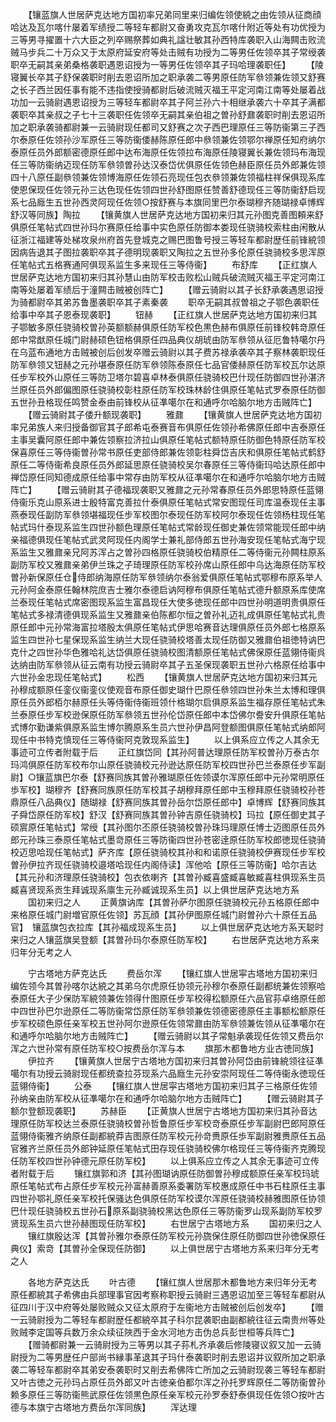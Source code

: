 <!-- { "loadSidebar": true } -->
　　【镶蓝旗人世居萨克达地方国初率兄弟同里来归编佐领使綂之由佐领从征商顔哈达及瓦尔喀什屡着军绩授二等轻车都尉又奋勇攻克瓦尔喀什附近等处有功优授为三等男寻擢置十六大臣之列卒赐祭葬如典礼諡壮敏其孙西特库袭职入山海闗击败流贼马步兵二十万众又于太原府延安府等处击贼有功授为二等男任佐领卒其子常绶袭职卒无嗣其亲弟桑格袭职遇恩诏授为一等男任佐领卒其子玛哈理袭职任】
　　【陵寝翼长卒其子舒保袭职时削去恩诏所加之职承袭二等男原任防军叅领兼佐领又舒赛之长子西兰因任事有能不违指使授骑都尉后破流贼灭福王平定河南江南等处屡着战功加一云骑尉遇恩诏授为三等轻车都尉卒其子阿兰孙六十相继承袭六十卒其子满都袭职卒其亲叔之子七十三袭职任佐领卒无嗣其亲伯祖之曽孙舒鼐袭职时削去恩诏所加之职承袭骑都尉兼一云骑尉现任都司又舒赛之次子西巴理原任三等防衞第三子西尔泰原任佐领孙沙军原任三等防衞倭赫陈原任郎中叅领兼佐领鄂尔禅原任知府纳尔泰原任员外郎额密德原任郎中达布海原任佐领拉布海原任陵寝翼长兼佐领玛布海现任三等防衞纳迈现任防军叅领曽孙达汉泰岱优俱原任佐领色赫臣原任员外郎兼佐领四十八原任副叅领兼佐领博海原任佐领石亮现任包衣叅领兼佐领福柱祥保俱现系库使恩保现任佐领元孙三达色现任佐领四世孙舒图原任赞善舒德现任三等防衞舒启现系七品廕生五世孙西灵阿现任佐领○按舒赛与本旗同里巴尔泰瑚穆齐随瑚禄卓博辉舒汉等同族】陶拉
　　【镶黄旗人世居萨克达地方国初来归其元孙图克善图頼来舒俱原任笔帖式四世孙玛尔赛原任给事中实色原任防御本娄现任骁骑校索柱由闲散从征浙江福建等处梯攻泉州府首先登城克之赐巴图鲁号授三等轻车都尉歴任前锋綂领因病告退其子图拉袭职卒其子德明现袭职又陶拉之五世孙多伦原任骁骑校多思浑原任笔帖式五格赛通阿俱现系监生多来现任三等侍衞】
　　布舒库
　　【正红旗人世居萨克达地方国初来归其孙慧山由防军校击败松山贼兵破流贼灭福王平定河南江南等处屡着军绩后于潼闗击贼被创阵亡】
　　【赠云骑尉以其子长舒承袭遇思诏授为骑都尉卒其弟苏鲁墨袭职卒其子素秦袭
　　职卒无嗣其叔曽祖之子鄂色袭职任给事中卒其子恩泰现袭职】
　　钮赫
　　【正红旗人世居萨克达地方国初来归其子鄂敏多原任骁骑校曽孙英额额赫俱原任防军校色黒色赫布俱原任前锋校韩竒原任郎中常猷原任城门尉赫硕色钮格俱原任四品典仪胡琥由防军叅领从征厄鲁特噶尔丹在乌蓝布通地方击贼被创后创发卒赠云骑尉以其子费苏禄承袭卒其子察林袭职现任防军叅领又钮赫之元孙堪泰原任防军叅领陈泰原任七品官倭赫原任防军校瓦尔达原任步军校外山原任三等防卫塔尔碧喜卓林泰俱原任骁骑校巴什现任防御四世孙湛济兰原任员外郎偏图原任骁骑校彰柱原任防军校珠林龄住俱原任笔帖式罗泰原任防御五世孙丑格现任鸣赞金泰由前锋校从征凖噶尔在和通呼尔哈脑尔地方击贼阵亡】
　　【赠云骑尉其子倭升额现袭职】
　　雅鼐
　　【镶黄旗人世居萨克达地方国初率兄弟族人来归授备御官其子郎希屯泰赛音布俱原任佐领孙希佛原任郎中吉泰原任主事吴囊阿原任郎中兼佐领察拉济拉山俱原任笔帖式额特原任防御色特原任防军校保喜原任三等侍衞曽孙常书原任吏部侍郎兼佐领彰柱舜岱吉庆和俱原任笔帖式鹤舒原任二等侍衞希良原任员外郎延思原任骁骑校吴尔春原任三等侍衞玛哈达原任郎中禅岱原任同知德成原任给事中常存由防军校从征凖噶尔在和通呼尔哈脑尔地方击贼阵亡】
　　【赠云骑尉其子德福现袭职又雅鼐之元孙常春原任员外郎思特原任蓝翎侍衞乐克山原系进士殷特富克善拉什泰俱原任笔帖式常安图现任司库温泰现任主事燕泰现任副防军叅领堪福现任步军校图尔泰现任防军校阿尔泰现任佐领杨柱现任笔帖式玛什泰现系监生四世孙额色理原任笔帖式常龄现任御史兼佐领常能现任郎中纳亲福德俱现任笔帖式武灵阿现任内阁学士兼礼部侍郎五世孙海安现任笔帖式海宁现系监生又雅鼐亲兄阿苏浑占之曽孙四格原任骁骑校伯精原任二等侍衞元孙闗柱原系副防军校又雅鼐亲弟伊兰珠之子琦理原任防军校孙席山原任郎中乌达海原任防军校曽孙新保原任仓侍郎纳海原任防军叅领纳尔泰翁爱俱原任笔帖式鄂穆布原系举人元孙阿金泰原任翰林院庶吉士雅尔泰德启讷阿穆布俱原任笔帖式德升额原系库使席兰泰现任笔帖式席密图现系监生富昌现任大使多徳现任郎中四世孙明道明贵俱原任笔帖式多禄清德俱现系监生又雅鼐亲伯陈都尔恒之曽孙礼迈礼成俱原任笔帖式礼贵原任郎中元孙常海富拉塔殷太俱原任笔帖式伊思哈赛音达理俱原任员外郎七格原系监生四世孙七星保现系监生纳兰大现任骁骑校塔善太现任防御又雅鼐伯祖徳特讷巴克什之四世孙华色雅哈礼达岱俱原任骁骑校图清额原任笔帖式佛保原任蓝翎侍衞呉达纳由防军叅领从征云南有功授云骑尉卒其子五圣保现袭职五世孙六格原任给事中六世孙金忠现任笔帖式】
　　松西
　　【镶黄旗人世居萨克达地方国初来归其元孙穆成额原任銮仪衞銮仪使观音布原任御史瑚什巴原任叅领四世孙朱兰太博和理俱原任员外郎栢尔赫原任头等侍衞侍衞班领什格瑚尔启俱原系监生福存原任笔帖式朱兰泰原任步军校逊保原任防军叅领五世孙伦岱原任郎中本岱佛尔誊安升俱原任笔帖式博尔勤谦紫俱原系监生博尔腾原系生员六世孙伊昌阿登额图俱原任笔帖式纳郎阿现任中书特克慎现任三等侍衞阿克敦现系监生】
　　以上俱系应立传之人其余无事迹可立传者附载于后
　　正红旗岱同【其孙阿普达理原任防军校曽孙万泰古尔玛鸿俱原任防军校布尔山原任骁骑校元孙逊达原任防军校四世孙巴兰泰原任步军副尉】○镶蓝旗巴尔泰【舒赛同族其曽孙雅瑚原任佐领谟尔浑原任郎中元孙常明原任歩军校】瑚穆齐【舒赛同族原任防军校其子胡穆拜原任郎中玉穆拜原任骁骑校孙苍鼎原任八品典仪】随瑚禄【舒赛同族其曽孙岳尔岱原任郎中】卓博辉【舒赛同族其子舜岱原任防军校】舒汉【舒赛同族其曽孙钟吉原任骁骑校】玛拉【原任御史其子硕賔原任笔帖式】常绶【其孙图尔丕原任骁骑校曽孙珠玛理原任博士迈图原任员外郎元孙珠三泰原任笔帖式墨竒原任三等防衞四世孙苍密逹原任防军校郎徳现任骁骑校迈思哈现任笔帖式】萨齐库【原任骁骑校其孙和和诺原任骁骑校伊赛现任步军校曽孙伊拉齐现任骁骑校邉塔哈现任内阁侍读】浑他哈【原任三等防衞】哈尔吉达【其元孙和济理原任骁骑校】包衣依喇齐【其曽孙臧喜盛臧喜敏臧喜柱俱现系生员臧喜贤现系贡生拜诚现系廪生元孙臧诚现系生员】以上俱世居萨克达地方系
　　国初来归之人
　　正黄旗讷库【其曽孙萨尔图原任骁骑校元孙五格原任郎中来格原任城门尉増官原任佐领】苏瓦顔【其孙伊图原任城门尉曽孙六十原任五品官】　镶蓝旗包衣拉库【其孙福成现系生员】
　　以上俱世居萨克达地方系天聪时来归之人镶蓝旗吴登额【其曽孙玛尔泰原任防军校】
　　右世居萨克达地方系来归年分无考之人

　　宁古塔地方萨克达氏
　　费岳尔浑
　　【镶红旗人世居寜古塔地方国初来归编佐领今其曽孙喀尔达綂之其弟乌尔虎原任协领元孙穆尔泰原任副都统兼佐领察哈泰原任大子少保防军綂领兼佐领得什图原任步军校得松额原任六品官荪卓络原任郎中四世孙巴尔逊原任二等防衞常岱原任防军叅领兼佐领德密德原任主事额松额原任步军校硕色原任亲军校五世孙阿尔逊原任佐领常鼐由防军叅领兼佐领从征凖噶尔在和通呼尔哈脑尔地方击贼阵亡】
　　【赠云骑尉以其子常魁承袭现任佐领又费岳尔浑之六世孙常有原任防军校○按费岳尔浑与本
　　旗那木都鲁地方业古徳同族】
　　伊拉齐
　　【镶黄旗人世居宁古塔地方国初来归其曽孙阿岱由前锋綂领往征凖噶尔有功授云骑尉现任都统查拉芬现系六品廕生元孙安崇阿现任二等侍衞永徳现任蓝翎侍衞】
　　公泰
　　【镶红旗人世居寜古塔地方国初来归其子三格原任佐领孙纳亲由防军校从征凖噶尔在和通呼尔哈脑尔地方击贼阵亡】
　　【赠云骑尉其子额尔登额现袭职】
　　苏赫臣
　　【正黄旗人世居宁古塔地方国初来归其孙音达理原任防军校达兰泰原任骁骑校曽孙哲鲁原任步军校竒泰原任步军副尉巴郎阿原任蓝翎侍衞雅齐纳原任副都綂莽吉图原任防军校元孙竒赉原任歩军副尉雅赉原任五品官雅齐兰原任员外郎钟延原任笔帖式田存现任骁骑校佛尔格现任三等侍衞齐克腾现任防军校四世孙钟德元原任防军校】
　　以上俱系应立传之人其余无事迹可立传者附载于后
　　镶红旗郭和济【其孙图瑚讷原任防御曽孙穆成额原任亲军校玛琥原任笔帖式布占原任步军校元孙富赫善原系委署防军校惠成原任中书石柱原任主事四世孙鄂礼原任亲军校托保骚达色俱原任防军校谟尔浑原任骁骑校赫雅图原任协领巴什现任骁骑校五世孙石原系副骁骑校黑达色原任三等防衞罗山现系副防军校罗贤现系生员六世孙赫图现任防军校】
　　右世居宁古塔地方系
　　国初来归之人
　　镶红旗殷达浑【其曽孙雅尔泰原任防军校元孙旒保住原任防御四世孙徳保原任典仪】索竒【其曽孙全保现任防御】
　　以上俱世居宁古塔地方系来归年分无考之人












　　各地方萨克达氏
　　叶古德
　　【镶红旗人世居那木都鲁地方来归年分无考原任都綂其子希佛由兵部理事官因考察称职授云骑尉三遇恩诏加至三等轻车都尉从征四川于汉中府等处屡败贼众又征太原府于左衞地方击贼被创后创发卒】
　　【赠一云骑尉授为二等轻车都尉歴任都綂卒其子科尔昆袭职由副都綂往征云南贵州等处败贼李定国等兵数万余众续征陜西于金水河地方击伪总兵彭世桓等兵阵亡】
　　【赠骑都尉兼一云骑尉授为三等男以其子荪札齐承袭后修陵寝议叙又加一云骑尉授为二等男歴任户部尚书縁事革退其子玛什泰袭职时削去恩诏并议叙所加之职承袭二等轻车都尉卒其弟安泰袭职时又削去希佛阵亡所加之云骑尉现袭三等轻车都尉又叶古徳之元孙玛占原任员外郎又叶古徳亲伯都尔浑之孙托罗辉原任二等防衞曽孙赖多原任三等防衞熊武原任佐领黒色原任亲军校元孙罗泰舒泰俱现任佐领○按叶古德与本旗宁古塔地方费岳尔浑同族】
　　浑达理
